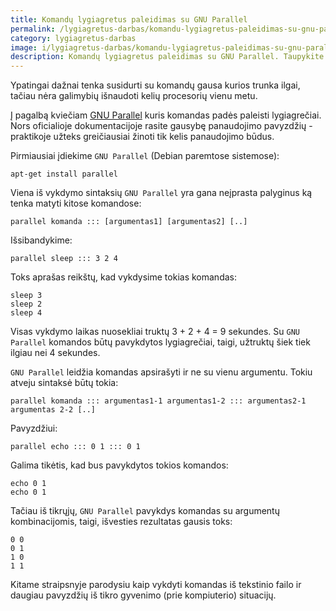 ```yaml
---
title: Komandų lygiagretus paleidimas su GNU Parallel
permalink: /lygiagretus-darbas/komandu-lygiagretus-paleidimas-su-gnu-parallel
category: lygiagretus-darbas
image: i/lygiagretus-darbas/komandu-lygiagretus-paleidimas-su-gnu-parallel.png
description: Komandų lygiagretus paleidimas su GNU Parallel. Taupykite operacijų laiką išmokę naudotis. Su praktiniais pavyzdžiais.
---
```


Ypatingai dažnai tenka susidurti su komandų gausa kurios trunka ilgai, tačiau nėra galimybių išnaudoti kelių procesorių vienu metu.

Į pagalbą kviečiam [GNU Parallel](http://www.gnu.org/software/parallel/) kuris komandas padės paleisti lygiagrečiai. Nors oficialioje dokumentacijoje rasite gausybę panaudojimo pavyzdžių - praktikoje užteks greičiausiai žinoti tik kelis panaudojimo būdus.

Pirmiausiai įdiekime `GNU Parallel` (Debian paremtose sistemose):

    apt-get install parallel

Viena iš vykdymo sintaksių `GNU Parallel` yra gana neįprasta palyginus ką tenka matyti kitose komandose:

    parallel komanda ::: [argumentas1] [argumentas2] [..]

Išsibandykime:

    parallel sleep ::: 3 2 4

Toks aprašas reikštų, kad vykdysime tokias komandas:

    sleep 3
    sleep 2
    sleep 4

Visas vykdymo laikas nuosekliai truktų 3 + 2 + 4 = 9 sekundes. Su `GNU Parallel` komandos būtų pavykdytos lygiagrečiai, taigi, užtruktų šiek tiek ilgiau nei 4 sekundes.

`GNU Parallel` leidžia komandas apsirašyti ir ne su vienu argumentu. Tokiu atveju sintaksė būtų tokia:

    parallel komanda ::: argumentas1-1 argumentas1-2 ::: argumentas2-1 argumentas 2-2 [..]

Pavyzdžiui:

    parallel echo ::: 0 1 ::: 0 1

Galima tikėtis, kad bus pavykdytos tokios komandos:

    echo 0 1
    echo 0 1

Tačiau iš tikrųjų, `GNU Parallel` pavykdys komandas su argumentų kombinacijomis, taigi, išvesties rezultatas gausis toks:

    0 0
    0 1
    1 0
    1 1

Kitame straipsnyje parodysiu kaip vykdyti komandas iš tekstinio failo ir daugiau pavyzdžių iš tikro gyvenimo (prie kompiuterio) situacijų.
